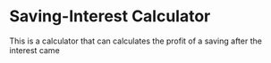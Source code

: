 # Saving-Interest Calculator
This is a calculator that can calculates the profit of a saving after the interest came
